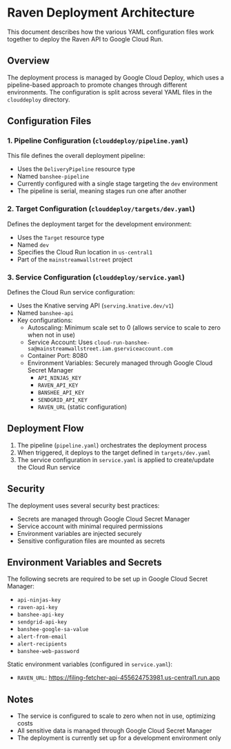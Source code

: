 # Raven Deployment Architecture

This document describes how the various YAML configuration files work together to deploy the Raven API to Google Cloud Run.

## Overview

The deployment process is managed by Google Cloud Deploy, which uses a pipeline-based approach to promote changes through different environments. The configuration is split across several YAML files in the `clouddeploy` directory.

## Configuration Files

### 1. Pipeline Configuration (`clouddeploy/pipeline.yaml`)

This file defines the overall deployment pipeline:
- Uses the `DeliveryPipeline` resource type
- Named `banshee-pipeline`
- Currently configured with a single stage targeting the `dev` environment
- The pipeline is serial, meaning stages run one after another

### 2. Target Configuration (`clouddeploy/targets/dev.yaml`)

Defines the deployment target for the development environment:
- Uses the `Target` resource type
- Named `dev`
- Specifies the Cloud Run location in `us-central1`
- Part of the `mainstreamwallstreet` project

### 3. Service Configuration (`clouddeploy/service.yaml`)

Defines the Cloud Run service configuration:
- Uses the Knative serving API (`serving.knative.dev/v1`)
- Named `banshee-api`
- Key configurations:
  - Autoscaling: Minimum scale set to 0 (allows service to scale to zero when not in use)
  - Service Account: Uses `cloud-run-banshee-sa@mainstreamwallstreet.iam.gserviceaccount.com`
  - Container Port: 8080
  - Environment Variables: Securely managed through Google Cloud Secret Manager
    - `API_NINJAS_KEY`
    - `RAVEN_API_KEY`
    - `BANSHEE_API_KEY`
    - `SENDGRID_API_KEY`
    - `RAVEN_URL` (static configuration)

## Deployment Flow

1. The pipeline (`pipeline.yaml`) orchestrates the deployment process
2. When triggered, it deploys to the target defined in `targets/dev.yaml`
3. The service configuration in `service.yaml` is applied to create/update the Cloud Run service

## Security

The deployment uses several security best practices:
- Secrets are managed through Google Cloud Secret Manager
- Service account with minimal required permissions
- Environment variables are injected securely
- Sensitive configuration files are mounted as secrets

## Environment Variables and Secrets

The following secrets are required to be set up in Google Cloud Secret Manager:
- `api-ninjas-key`
- `raven-api-key`
- `banshee-api-key`
- `sendgrid-api-key`
- `banshee-google-sa-value`
- `alert-from-email`
- `alert-recipients`
- `banshee-web-password`

Static environment variables (configured in `service.yaml`):
- `RAVEN_URL`: https://filing-fetcher-api-455624753981.us-central1.run.app

## Notes

- The service is configured to scale to zero when not in use, optimizing costs
- All sensitive data is managed through Google Cloud Secret Manager
- The deployment is currently set up for a development environment only 